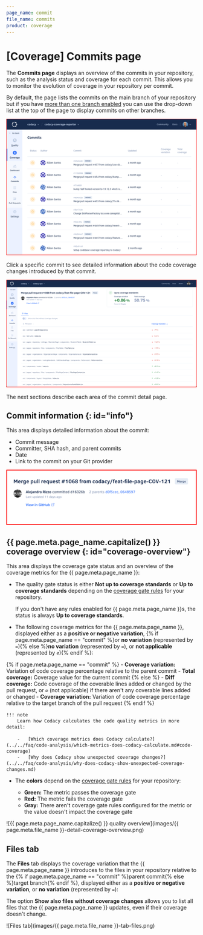 ```yaml
---
page_name: commit
file_name: commits
product: coverage
---
```


# [Coverage] Commits page

The **Commits page** displays an overview of the commits in your repository, such as the analysis status and coverage for each commit. This allows you to monitor the evolution of coverage in your repository per commit.

By default, the page lists the commits on the main branch of your repository but if you have [more than one branch enabled](../../repositories-configure/managing-branches.md) you can use the drop-down list at the top of the page to display commits on other branches.

![Commits page](images/commits.png)<!--TODO Update-->

Click a specific commit to see detailed information about the code coverage changes introduced by that commit.

![Commit detail](images/commits-detail.png)

The next sections describe each area of the commit detail page.

## Commit information {: id="info"}

This area displays detailed information about the commit:

-   Commit message
-   Committer, SHA hash, and parent commits
-   Date
-   Link to the commit on your Git provider

![Commit information](images/commits-detail-information.png)<!--TODO Update-->

<!--coverage-overview-start-->
## {{ page.meta.page_name.capitalize() }} coverage overview {: id="coverage-overview"}

This area displays the coverage gate status and an overview of the coverage metrics for the {{ page.meta.page_name }}:

-   The quality gate status is either **Not up to coverage standards** or **Up to coverage standards** depending on the [coverage gate rules](../../repositories-configure/adjusting-quality-settings.md) for your repository.

    If you don't have any rules enabled for {{ page.meta.page_name }}s, the status is always **Up to coverage standards**.

-   The following coverage metrics for the {{ page.meta.page_name }}, displayed either as a **positive or negative variation**, {% if page.meta.page_name == "commit" %}or **no variation** (represented by `=`){% else %}**no variation** (represented by `=`), or **not applicable** (represented by `∅`){% endif %}:

{% if page.meta.page_name == "commit" %}
    -   **Coverage variation:** Variation of code coverage percentage relative to the parent commit
    -   **Total coverage:** Coverage value for the current commit
{% else %}
    -   **Diff coverage:** Code coverage of the coverable lines added or changed by the pull request, or `∅` (not applicable) if there aren't any coverable lines added or changed
    -   **Coverage variation:** Variation of code coverage percentage relative to the target branch of the pull request
{% endif %}

    !!! note
        Learn how Codacy calculates the code quality metrics in more detail:

        -   [Which coverage metrics does Codacy calculate?](../../faq/code-analysis/which-metrics-does-codacy-calculate.md#code-coverage)
        -   [Why does Codacy show unexpected coverage changes?](../../faq/code-analysis/why-does-codacy-show-unexpected-coverage-changes.md)

-   The **colors** depend on the [coverage gate rules](../../repositories-configure/adjusting-quality-settings.md) for your repository:

    -   **Green:** The metric passes the coverage gate
    -   **Red:** The metric fails the coverage gate
    -   **Gray:** There aren't coverage gate rules configured for the metric or the value doesn't impact the coverage gate

<!-- vale off -->
![{{ page.meta.page_name.capitalize() }} quality overview](images/{{ page.meta.file_name }}-detail-coverage-overview.png)<!--TODO Update-->
<!-- vale on -->
<!--coverage-overview-end-->

<!--tab-files-start-->
## Files tab

The **Files** tab displays the coverage variation that the {{ page.meta.page_name }} introduces to the files in your repository relative to the {% if page.meta.page_name == "commit" %}parent commit{% else %}target branch{% endif %}, displayed either as a **positive or negative variation**, or **no variation** (represented by `=`):

The option **Show also files without coverage changes** allows you to list all files that the {{ page.meta.page_name }} updates, even if their coverage doesn't change.

<!-- vale off -->
![Files tab](images/{{ page.meta.file_name }}-tab-files.png)<!--TODO Update-->
<!-- vale on -->
<!--tab-files-end-->
